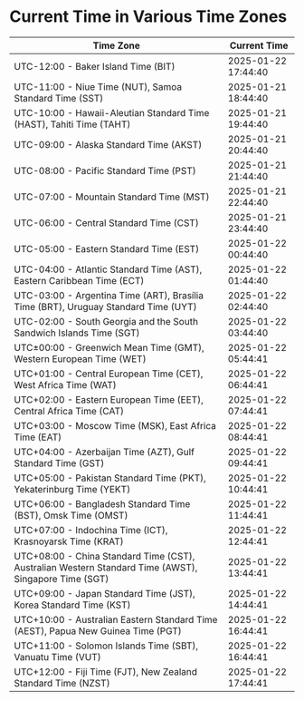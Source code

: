 # Current Time in Various Time Zones

| Time Zone | Current Time |
|-----------|--------------|
| UTC-12:00 - Baker Island Time (BIT) | 2025-01-22 17:44:40 |
| UTC-11:00 - Niue Time (NUT), Samoa Standard Time (SST) | 2025-01-21 18:44:40 |
| UTC-10:00 - Hawaii-Aleutian Standard Time (HAST), Tahiti Time (TAHT) | 2025-01-21 19:44:40 |
| UTC-09:00 - Alaska Standard Time (AKST) | 2025-01-21 20:44:40 |
| UTC-08:00 - Pacific Standard Time (PST) | 2025-01-21 21:44:40 |
| UTC-07:00 - Mountain Standard Time (MST) | 2025-01-21 22:44:40 |
| UTC-06:00 - Central Standard Time (CST) | 2025-01-21 23:44:40 |
| UTC-05:00 - Eastern Standard Time (EST) | 2025-01-22 00:44:40 |
| UTC-04:00 - Atlantic Standard Time (AST), Eastern Caribbean Time (ECT) | 2025-01-22 01:44:40 |
| UTC-03:00 - Argentina Time (ART), Brasília Time (BRT), Uruguay Standard Time (UYT) | 2025-01-22 02:44:40 |
| UTC-02:00 - South Georgia and the South Sandwich Islands Time (SGT) | 2025-01-22 03:44:40 |
| UTC±00:00 - Greenwich Mean Time (GMT), Western European Time (WET) | 2025-01-22 05:44:41 |
| UTC+01:00 - Central European Time (CET), West Africa Time (WAT) | 2025-01-22 06:44:41 |
| UTC+02:00 - Eastern European Time (EET), Central Africa Time (CAT) | 2025-01-22 07:44:41 |
| UTC+03:00 - Moscow Time (MSK), East Africa Time (EAT) | 2025-01-22 08:44:41 |
| UTC+04:00 - Azerbaijan Time (AZT), Gulf Standard Time (GST) | 2025-01-22 09:44:41 |
| UTC+05:00 - Pakistan Standard Time (PKT), Yekaterinburg Time (YEKT) | 2025-01-22 10:44:41 |
| UTC+06:00 - Bangladesh Standard Time (BST), Omsk Time (OMST) | 2025-01-22 11:44:41 |
| UTC+07:00 - Indochina Time (ICT), Krasnoyarsk Time (KRAT) | 2025-01-22 12:44:41 |
| UTC+08:00 - China Standard Time (CST), Australian Western Standard Time (AWST), Singapore Time (SGT) | 2025-01-22 13:44:41 |
| UTC+09:00 - Japan Standard Time (JST), Korea Standard Time (KST) | 2025-01-22 14:44:41 |
| UTC+10:00 - Australian Eastern Standard Time (AEST), Papua New Guinea Time (PGT) | 2025-01-22 16:44:41 |
| UTC+11:00 - Solomon Islands Time (SBT), Vanuatu Time (VUT) | 2025-01-22 16:44:41 |
| UTC+12:00 - Fiji Time (FJT), New Zealand Standard Time (NZST) | 2025-01-22 17:44:41 |
